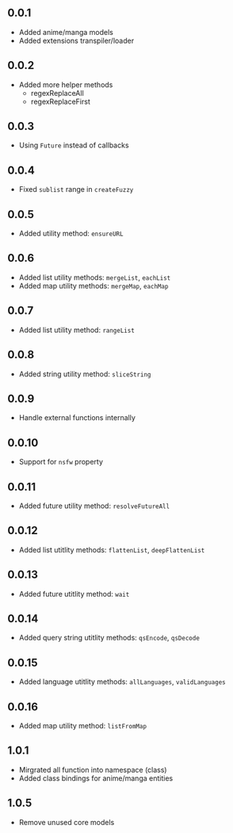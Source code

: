 ## 0.0.1

-   Added anime/manga models
-   Added extensions transpiler/loader

## 0.0.2

-   Added more helper methods
    -   regexReplaceAll
    -   regexReplaceFirst

## 0.0.3

-   Using `Future` instead of callbacks

## 0.0.4

-   Fixed `sublist` range in `createFuzzy`

## 0.0.5

-   Added utility method: `ensureURL`

## 0.0.6

-   Added list utility methods: `mergeList`, `eachList`
-   Added map utility methods: `mergeMap`, `eachMap`

## 0.0.7

-   Added list utility method: `rangeList`

## 0.0.8

-   Added string utility method: `sliceString`

## 0.0.9

-   Handle external functions internally

## 0.0.10

-   Support for `nsfw` property

## 0.0.11

-   Added future utility method: `resolveFutureAll`

## 0.0.12

-   Added list utitlity methods: `flattenList`, `deepFlattenList`

## 0.0.13

-   Added future utitlity method: `wait`

## 0.0.14

-   Added query string utitlity methods: `qsEncode`, `qsDecode`

## 0.0.15

-   Added language utitlity methods: `allLanguages`, `validLanguages`

## 0.0.16

-   Added map utility method: `listFromMap`

## 1.0.1

-   Mirgrated all function into namespace (class)
-   Added class bindings for anime/manga entities

## 1.0.5

-   Remove unused core models
